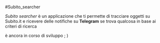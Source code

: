 #Subito_searcher

*Subito searcher* è un applicazione che ti permette di tracciare oggetti su Subito.it e ricevere delle notifiche su **Telegram** se trova qualcosa in base ai criteri di ricerca

è ancora in corso di sviluppo ; )
